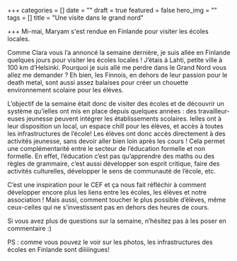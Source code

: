 +++
categories = []
date = ""
draft = true
featured = false
hero_img = ""
tags = []
title = "Une visite dans le grand nord"

+++
Mi-mai, Maryam s'est rendue en Finlande pour visiter les écoles locales. 

Comme Clara vous l’a annoncé la semaine dernière, je suis allée en Finlande quelques jours pour visiter les écoles locales ! J’étais à Lahti, petite ville à 100 km d’Helsinki. Pourquoi je suis allé me perdre dans le Grand Nord vous allez me demander ? Eh bien, les Finnois, en dehors de leur passion pour le death metal, sont aussi assez balaises pour créer un chouette environnement scolaire pour les élèves.

L’objectif de la semaine était donc de visiter des écoles et de découvrir un système qu’ielles ont mis en place depuis quelques années : des travailleur-euses jeunesse peuvent intégrer les établissements scolaires. Ielles ont à leur disposition un local, un espace chill pour les élèves, et accès à toutes les infrastructures de l’école! Les élèves ont donc accès directement à des activités jeunesse, sans devoir aller bien loin après les cours ! Cela permet une complémentarité entre le secteur de l’éducation formelle et non formelle. En effet, l’éducation c’est pas qu’apprendre des maths ou des règles de grammaire, c’est aussi développer son esprit critique, faire des activités culturelles, développer le sens de communauté de l’école, etc.

C’est une inspiration pour le CEF et ça nous fait réfléchir à comment développer encore plus les liens entre les écoles, les élèves et notre association ! Mais aussi, comment toucher le plus possible d’élèves, même ceux-celles qui ne s’investissent pas en dehors des heures de cours.

Si vous avez plus de questions sur la semaine, n’hésitez pas à les poser en commentaire :)

PS : comme vous pouvez le voir sur les photos, les infrastructures des écoles en Finlande sont diiiiingues!